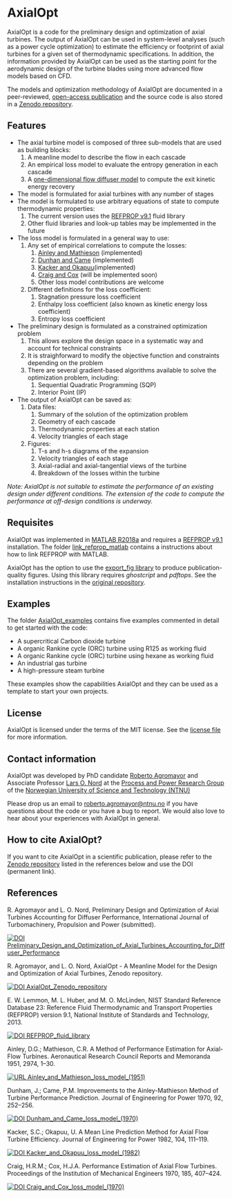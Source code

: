 # AxialOpt
AxialOpt is a code for the preliminary design and optimization of axial turbines. The output of AxialOpt can be used in system-level analyses (such as a power cycle optimization) to estimate the efficiency or footprint of axial turbines for a given set of thermodynamic specifications. In addition, the information provided by AxialOpt can be used as the starting point for the aerodynamic design of the turbine blades using more advanced flow models based on CFD.

The models and optimization methodology of AxialOpt are documented in a peer-reviewed, [open-access publication](#1) and the source code is also stored in a [Zenodo repository](#2).

## Features

* The axial turbine model is composed of three sub-models that are used as building blocks:
  1. A meanline model to describe the flow in each cascade
  2. An empirical loss model to evaluate the entropy generation in each cascade
  3. A [one-dimensional flow diffuser model](https://github.com/RoberAgro/AnnularDiffuser1D) to compute the exit kinetic energy recovery
* The model is formulated for axial turbines with any number of stages
* The model is formulated to use arbitrary equations of state to compute thermodynamic properties:
  1. The current version uses the [REFPROP v9.1](#3) fluid library
  2. Other fluid libraries and look-up tables may be implemented in the future
* The loss model is formulated in a general way to use:
  1. Any set of empirical correlations to compute the losses:
      1. [Ainley and Mathieson](#4) (implemented)
      2. [Dunhan and Came](#5) (implemented)
      3. [Kacker and Okapuu](#6)(implemented)
      4. [Craig and Cox](#7) (will be implemented soon)
      5. Other loss model contributions are welcome
  2. Different definitions for the loss coefficient:
      1. Stagnation pressure loss coefficient
      2. Enthalpy loss coefficient (also known as kinetic energy loss coefficient)
      3. Entropy loss coefficient
* The preliminary design is formulated as a constrained optimization problem
  1. This allows explore the design space in a systematic way and account for technical constraints
  2. It is straighforward to modify the objective function and constraints depending on the problem
  3. There are several gradient-based algorithms available to solve the optimization problem, including:
      1. Sequential Quadratic Programming (SQP)
      2. Interior Point (IP)
* The output of AxialOpt can be saved as:
  1. Data files:
      1. Summary of the solution of the optimization problem
      2. Geometry of each cascade
      3. Thermodynamic properties at each station
      4. Velocity triangles of each stage
  2. Figures:
      1. T-s and h-s diagrams of the expansion
      2. Velocity triangles of each stage
      3. Axial-radial and axial-tangential views of the turbine
      4. Breakdown of the losses within the turbine
  
_Note: AxialOpt is not suitable to estimate the performance of an existing design under different conditions. The extension of the code to compute the performance at off-design conditions is underway._



## Requisites
AxialOpt was implemented in [MATLAB R2018a](https://nl.mathworks.com/) and requires a [REFPROP v9.1](#3) installation. The folder [link_refprop_matlab](link_refprop_matlab) contains a instructions about how to link REFPROP with MATLAB.

AxialOpt has the option to use the [export_fig library](https://github.com/altmany/export_fig) to produce publication-quality figures. Using this library requires _ghostcript_ and _pdftops_. See the installation instructions in the [original repository](https://github.com/altmany/export_fig).



## Examples
The folder [AxialOpt_examples](AxialOpt_examples) contains five examples commented in detail to get started with the code:
  * A supercritical Carbon dioxide turbine
  * A organic Rankine cycle (ORC) turbine using R125 as working fluid
  * A organic Rankine cycle (ORC) turbine using hexane as working fluid
  * An industrial gas turbine
  * A high-pressure steam turbine
  
These examples show the capabilities AxialOpt and they can be used as a template to start your own projects.


## License
AxialOpt is licensed under the terms of the MIT license. See the [license file](LICENSE.md) for more information.


## Contact information
AxialOpt was developed by PhD candidate [Roberto Agromayor](https://www.ntnu.edu/employees/roberto.agromayor) and Associate Professor [Lars O. Nord](https://www.ntnu.edu/employees/lars.nord) at the [Process and Power Research Group](https://www.ntnu.edu/ept/process-power#/view/about) of the [Norwegian University of Science and Technology (NTNU)](https://www.ntnu.no/)

Please drop us an email to [roberto.agromayor@ntnu.no](mailto:roberto.agromayor@ntnu.no) if you have questions about the code or you have a bug to report. We would also love to hear about your experiences with AxialOpt in general.


## How to cite AxialOpt?
If you want to cite AxialOpt in a scientific publication, please refer to the [Zenodo repository](#2) listed in the references below and use the DOI (permanent link).


## References
<a name="1"></a>
R. Agromayor and L. O. Nord, Preliminary Design and Optimization of Axial Turbines Accounting for Diffuser Performance, International Journal of Turbomachinery, Propulsion and Power (submitted).

[![DOI Preliminary_Design_and_Optimization_of_Axial_Turbines_Accounting_for_Diffuser_Performance](https://img.shields.io/badge/DOI-Preliminary_Design_and_Optimization_of_Axial_Turbines_Accounting_for_Diffuser_Performance-blue.svg)](https://www.google.com/)

<a name="2"></a>
R. Agromayor, and L. O. Nord, AxialOpt - A Meanline Model for the Design and Optimization of Axial Turbines, Zenodo repository.

[![DOI AxialOpt_Zenodo_repository](https://img.shields.io/badge/DOI-AxialOpt_Zenodo_repository-blue.svg)](https://doi.org/10.5281/zenodo.2616406)


<a name="3"></a>
E. W. Lemmon, M. L. Huber, and M. O. McLinden, NIST Standard Reference Database 23: Reference Fluid Thermodynamic and Transport Properties (REFPROP) version 9.1, National Institute of Standards and Technology, 2013.

[![DOI REFPROP_fluid_library](https://img.shields.io/badge/DOI-REFPROP_fluid_library-blue.svg)](https://dx.doi.org/10.18434/T4JS3C)



<a name="4"></a>
Ainley, D.G.; Mathieson, C.R. A Method of Performance Estimation for Axial-Flow Turbines. Aeronautical Research Council Reports and Memoranda 1951, 2974, 1–30.

[![URL Ainley_and_Mathieson_loss_model_(1951)](https://img.shields.io/badge/DOI-Ainley_and_Mathieson_loss_model_(1951)-blue.svg)](https://apps.dtic.mil/dtic/tr/fulltext/u2/a950664.pdf)


<a name="5"></a>
Dunham, J.; Came, P.M. Improvements to the Ainley-Mathieson Method of Turbine Performance Prediction. Journal of Engineering for Power 1970, 92, 252–256.

[![DOI Dunham_and_Came_loss_model_(1970)](https://img.shields.io/badge/DOI-Dunham_and_Came_loss_model_(1970)-blue.svg)](http://dx.doi.org/10.1115/1.3445349)


<a name="6"></a>
Kacker, S.C.; Okapuu, U. A Mean Line Prediction Method for Axial Flow Turbine Efficiency. Journal of Engineering for Power 1982, 104, 111–119.

[![DOI Kacker_and_Okapuu_loss_model_(1982)](https://img.shields.io/badge/DOI-Kacker_and_Okapuu_loss_model_(1982)-blue.svg)](http://dx.doi.org/10.1115/1.3227240)


<a name="7"></a>
Craig, H.R.M.; Cox, H.J.A. Performance Estimation of Axial Flow Turbines. Proceedings of the Institution of Mechanical Engineers 1970, 185, 407–424.

[![DOI Craig_and_Cox_loss_model_(1970)](https://img.shields.io/badge/DOI-Craig_and_Cox_loss_model_(1970)-blue.svg)](https://doi.org/10.1243/PIME_PROC_1970_185_048_02)

